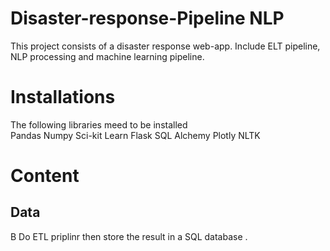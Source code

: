 # Disaster-response-Pipeline NLP
This project consists of a disaster response web-app. Include ELT pipeline, NLP processing and machine learning pipeline. 
# Installations 
 The following libraries meed to be installed  
  Pandas 
  Numpy 
  Sci-kit Learn 
  Flask 
  SQL Alchemy 
  Plotly 
  NLTK 
# Content  
## Data 
   B
   Do ETL priplinr then store the result in a SQL database .
   
